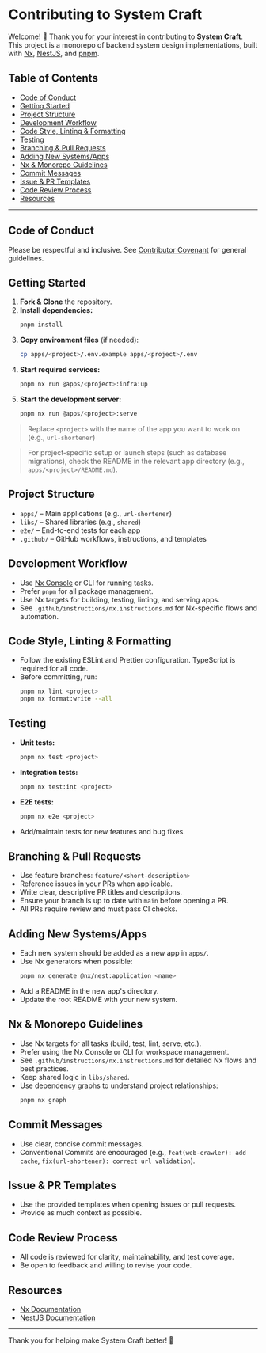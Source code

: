 # Contributing to System Craft

Welcome! 🎉 Thank you for your interest in contributing to **System Craft**. This project is a monorepo of backend system design implementations, built with [Nx](https://nx.dev/), [NestJS](https://nestjs.com/), and [pnpm](https://pnpm.io/).

## Table of Contents
- [Code of Conduct](#code-of-conduct)
- [Getting Started](#getting-started)
- [Project Structure](#project-structure)
- [Development Workflow](#development-workflow)
- [Code Style, Linting & Formatting](#code-style--linting)
- [Testing](#testing)
- [Branching & Pull Requests](#branching--pull-requests)
- [Adding New Systems/Apps](#adding-new-systemsapps)
- [Nx & Monorepo Guidelines](#nx--monorepo-guidelines)
- [Commit Messages](#commit-messages)
- [Issue & PR Templates](#issue--pr-templates)
- [Code Review Process](#code-review-process)
- [Resources](#resources)

---

## Code of Conduct
Please be respectful and inclusive. See [Contributor Covenant](https://www.contributor-covenant.org/) for general guidelines.

## Getting Started
1. **Fork & Clone** the repository.
2. **Install dependencies:**
   ```bash
   pnpm install
   ```
3. **Copy environment files** (if needed):
   ```bash
   cp apps/<project>/.env.example apps/<project>/.env
   ```
4. **Start required services:**
   ```bash
   pnpm nx run @apps/<project>:infra:up
   ```
5. **Start the development server:**
   ```bash
   pnpm nx run @apps/<project>:serve
   ```
> Replace `<project>` with the name of the app you want to work on (e.g., 
`url-shortener`)

> For project-specific setup or launch steps (such as database migrations), check the README in the relevant app directory (e.g., `apps/<project>/README.md`).

## Project Structure
- `apps/` – Main applications (e.g., `url-shortener`)
- `libs/` – Shared libraries (e.g., `shared`)
- `e2e/` – End-to-end tests for each app
- `.github/` – GitHub workflows, instructions, and templates

## Development Workflow
- Use [Nx Console](https://nx.dev/nx-console) or CLI for running tasks.
- Prefer `pnpm` for all package management.
- Use Nx targets for building, testing, linting, and serving apps.
- See `.github/instructions/nx.instructions.md` for Nx-specific flows and automation.

## Code Style, Linting & Formatting
- Follow the existing ESLint and Prettier configuration. TypeScript is required for all code.
- Before committing, run:
  ```bash
  pnpm nx lint <project>
  pnpm nx format:write --all
  ```

## Testing
- **Unit tests:**
  ```bash
  pnpm nx test <project>
  ```
- **Integration tests:**
  ```bash
  pnpm nx test:int <project>
  ```
- **E2E tests:**
  ```bash
  pnpm nx e2e <project>
  ```
- Add/maintain tests for new features and bug fixes.

## Branching & Pull Requests
- Use feature branches: `feature/<short-description>`
- Reference issues in your PRs when applicable.
- Write clear, descriptive PR titles and descriptions.
- Ensure your branch is up to date with `main` before opening a PR.
- All PRs require review and must pass CI checks.

## Adding New Systems/Apps
- Each new system should be added as a new app in `apps/`.
- Use Nx generators when possible:
  ```bash
  pnpm nx generate @nx/nest:application <name>
  ```
- Add a README in the new app's directory.
- Update the root README with your new system.

## Nx & Monorepo Guidelines
- Use Nx targets for all tasks (build, test, lint, serve, etc.).
- Prefer using the Nx Console or CLI for workspace management.
- See `.github/instructions/nx.instructions.md` for detailed Nx flows and best practices.
- Keep shared logic in `libs/shared`.
- Use dependency graphs to understand project relationships:
  ```bash
  pnpm nx graph
  ```

## Commit Messages
- Use clear, concise commit messages.
- Conventional Commits are encouraged (e.g., `feat(web-crawler): add cache`, `fix(url-shortener): correct url validation`).

## Issue & PR Templates
- Use the provided templates when opening issues or pull requests.
- Provide as much context as possible.

## Code Review Process
- All code is reviewed for clarity, maintainability, and test coverage.
- Be open to feedback and willing to revise your code.

## Resources
- [Nx Documentation](https://nx.dev/)
- [NestJS Documentation](https://docs.nestjs.com/)


---

Thank you for helping make System Craft better! 🚀 